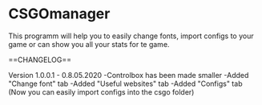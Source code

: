 # CSGOmanager
This programm will help you to easily change fonts, import configs to your game or can show you all your stats for te game.

==CHANGELOG==

Version 1.0.0.1 - 0.8.05.2020
-Controlbox has been made smaller
-Added "Change font" tab
-Added "Useful websites" tab
-Added "Configs" tab (Now you can easily import configs into the csgo folder)



    
